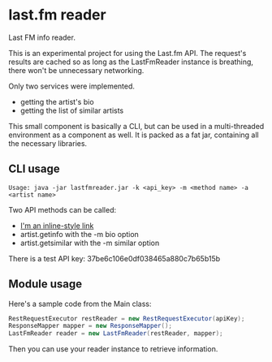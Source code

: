 last.fm reader
============

Last FM info reader.

This is an experimental project for using the Last.fm API. The request's results are cached so as long as the LastFmReader instance is breathing, there won't be unnecessary networking.

Only two services were implemented. 

  * getting the artist's bio
  * getting the list of similar artists
  
This small component is basically a CLI, but can be used in a multi-threaded environment as a component as well.
It is packed as a fat jar, containing all the necessary libraries.

CLI usage
---------
```
Usage: java -jar lastfmreader.jar -k <api_key> -m <method name> -a <artist name>
```

Two API methods can be called: 

  * [I'm an inline-style link](https://www.google.com)
  * artist.getinfo with the -m bio option
  * artist.getsimilar with the -m similar option

There is a test API key: 37be6c106e0df038465a880c7b65b15b

Module usage
------------

Here's a sample code from the Main class:

```java
RestRequestExecutor restReader = new RestRequestExecutor(apiKey);
ResponseMapper mapper = new ResponseMapper();
LastFmReader reader = new LastFmReader(restReader, mapper);
```

Then you can use your reader instance to retrieve information.



